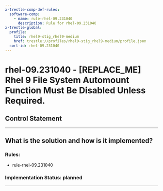 ```yaml
---
x-trestle-comp-def-rules:
  software-comp:
    - name: rule-rhel-09.231040
      description: Rule for rhel-09.231040
x-trestle-global:
  profile:
    title: rhel9-stig_rhel9-medium
    href: trestle://profiles/rhel9-stig_rhel9-medium/profile.json
  sort-id: rhel-09.231040
---
```


# rhel-09.231040 - \[REPLACE_ME\] Rhel 9 File System Automount Function Must Be Disabled Unless Required.

## Control Statement

______________________________________________________________________

## What is the solution and how is it implemented?

<!-- For implementation status enter one of: implemented, partial, planned, alternative, not-applicable -->

<!-- Note that the list of rules under ### Rules: is read-only and changes will not be captured after assembly to JSON -->

<!-- Add control implementation description here for control: rhel-09.231040 -->

### Rules:

  - rule-rhel-09.231040

### Implementation Status: planned

______________________________________________________________________
